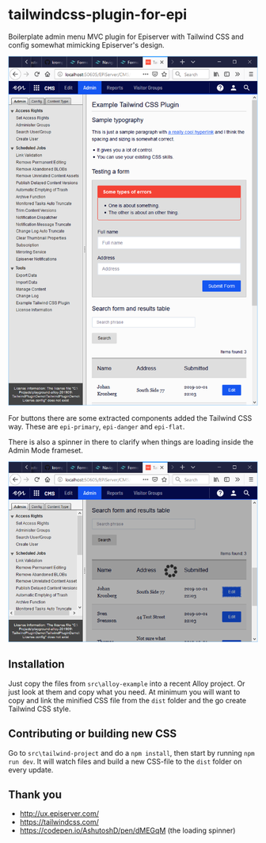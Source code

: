 # tailwindcss-plugin-for-epi
Boilerplate admin menu MVC plugin for Episerver with Tailwind CSS and config somewhat mimicking Episerver's design.

![Screenshot](https://raw.githubusercontent.com/krompaco/tailwindcss-plugin-for-epi/master/docs/screenshot.png)

For buttons there are some extracted components added the Tailwind CSS way. These are `epi-primary`, `epi-danger` and `epi-flat`.

There is also a spinner in there to clarify when things are loading inside the Admin Mode frameset.

![Screenshot spinner](https://raw.githubusercontent.com/krompaco/tailwindcss-plugin-for-epi/master/docs/screenshot-spinner.png)

## Installation
Just copy the files from `src\alloy-example` into a recent Alloy project. Or just look at them and copy what you need. At minimum you will want to copy and link the minified CSS file from the `dist` folder and the go create Tailwind CSS style.

## Contributing or building new CSS
Go to `src\tailwind-project` and do a `npm install`, then start by running `npm run dev`. It will watch files and build a new CSS-file to the `dist` folder on every update.

## Thank you

* http://ux.episerver.com/
* https://tailwindcss.com/
* https://codepen.io/AshutoshD/pen/dMEGqM (the loading spinner)